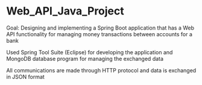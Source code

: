 # Web_API_Java_Project
Goal: Designing and implementing a Spring Boot application that has a Web API functionality for managing money transactions between accounts for a bank

Used Spring Tool Suite (Eclipse) for developing the application and MongoDB database program for managing the exchanged data

All communications are made through HTTP protocol and data is exchanged in JSON format
